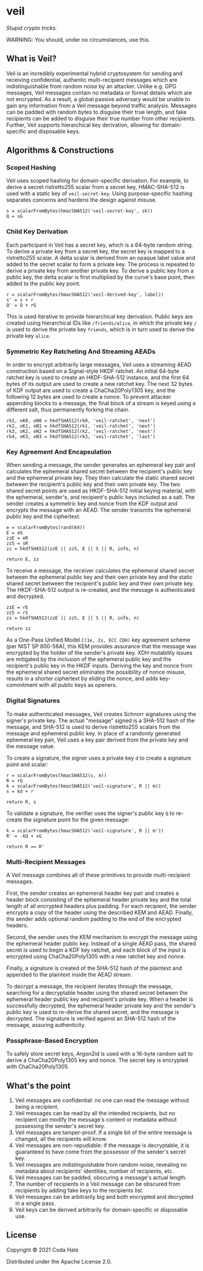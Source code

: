 # veil

_Stupid crypto tricks._

WARNING: You should, under no circumstances, use this.

## What is Veil?

Veil is an incredibly experimental hybrid cryptosystem for sending and receiving confidential,
authentic multi-recipient messages which are indistinguishable from random noise by an attacker.
Unlike e.g. GPG messages, Veil messages contain no metadata or format details which are not
encrypted. As a result, a global passive adversary would be unable to gain any information from a
Veil message beyond traffic analysis. Messages can be padded with random bytes to disguise their
true length, and fake recipients can be added to disguise their true number from other recipients.
Further, Veil supports hierarchical key derivation, allowing for domain-specific and disposable
keys.

## Algorithms & Constructions

### Scoped Hashing

Veil uses scoped hashing for domain-specific derivation. For example, to derive a secret
ristretto255 scalar from a secret key, HMAC-SHA-512 is used with a static key of `veil-secret-key`.
Using purpose-specific hashing separates concerns and hardens the design against misuse.

```
s = scalarFromBytes(hmacSHA512('veil-secret-key', sk))
Q = sG
```

### Child Key Derivation

Each participant in Veil has a secret key, which is a 64-byte random string. To derive a private key
from a secret key, the secret key is mapped to a ristretto255 scalar. A delta scalar is derived from
an opaque label value and added to the secret scalar to form a private key. The process is repeated
to derive a private key from another private key. To derive a public key from a public key, the
delta scalar is first multiplied by the curve's base point, then added to the public key point.

```
r = scalarFromBytes(hmacSHA512('veil-derived-key', label))
s' = s + r
Q' = Q + rG
```

This is used iterative to provide hierarchical key derivation. Public keys are created using
hierarchical IDs like `/friends/alice`, in which the private key `/` is used to derive the private
key `friends`, which is in turn used to derive the private key `alice`.

### Symmetric Key Ratcheting And Streaming AEADs

In order to encrypt arbitrarily large messages, Veil uses a streaming AEAD construction based on a
Signal-style HKDF ratchet. An initial 64-byte ratchet key is used to create an HKDF-SHA-512
instance, and the first 64 bytes of its output are used to create a new ratchet key. The next 32
bytes of KDF output are used to create a ChaCha20Poly1305 key, and the following 12 bytes are used
to create a nonce. To prevent attacker appending blocks to a message, the final block of a stream is
keyed using a different salt, thus permanently forking the chain.

```
rk1, oK0, oN0 = hkdfSHA512(rk0, 'veil-ratchet', 'next')
rk2, oK1, oN1 = hkdfSHA512(rk1, 'veil-ratchet', 'next')
rk3, oK2, oN2 = hkdfSHA512(rk2, 'veil-ratchet', 'next')
rk4, oK3, oN3 = hkdfSHA512(rk3, 'veil-ratchet', 'last')
```

### Key Agreement And Encapsulation

When sending a message, the sender generates an ephemeral key pair and calculates the ephemeral
shared secret between the recipient's public key and the ephemeral private key. They then calculate
the static shared secret between the recipient's public key and their own private key. The two
shared secret points are used as HKDF-SHA-512 initial keying material, with the ephemeral, sender's,
and recipient's public keys included as a salt. The sender creates a symmetric key and nonce from
the KDF output and encrypts the message with an AEAD. The sender transmits the ephemeral public key
and the ciphertext.

``` 
e = scalarFromBytes(rand(64))
E = eG
zzE = eR
zzS = sR
zz = hkdfSHA512(zzE || zzS, E || S || R, info, n)

return E, zz
```

To receive a message, the receiver calculates the ephemeral shared secret between the ephemeral
public key and their own private key and the static shared secret between the recipient's public key
and their own private key. The HKDF-SHA-512 output is re-created, and the message is authenticated
and decrypted.

``` 
zzE = rE
zzS = rS
zz = hkdfSHA512(zzE || zzS, E || S || R, info, n)

return zz
```

As a One-Pass Unified Model `C(1e, 2s, ECC CDH)` key agreement scheme (per NIST SP 800-56A), this
KEM provides assurance that the message was encrypted by the holder of the sender's private key. XDH
mutability issues are mitigated by the inclusion of the ephemeral public key and the recipient's
public key in the HKDF inputs. Deriving the key and nonce from the ephemeral shared secret
eliminates the possibility of nonce misuse, results in a shorter ciphertext by eliding the nonce,
and adds key-commitment with all public keys as openers.

### Digital Signatures

To make authenticated messages, Veil creates Schnorr signatures using the signer's private key. The
actual "message" signed is a SHA-512 hash of the message, and SHA-512 is used to derive ristretto255
scalars from the message and ephemeral public key. In place of a randomly generated ephemeral key
pair, Veil uses a key pair derived from the private key and the message value.

To create a signature, the signer uses a private key `d` to create a signature point and scalar:

``` 
r = scalarFromBytes(hmacSHA512(s, m))
R = rG
k = scalarFromBytes(hmacSHA512('veil-signature', R || m))
s = kd + r

return R, s
```

To validate a signature, the verifier uses the signer's public key `Q` to re-create the signature
point for the given message:

``` 
k = scalarFromBytes(hmacSHA512('veil-signature', R || m'))
R' = -kQ + sG

return R == R'
```

### Multi-Recipient Messages

A Veil message combines all of these primitives to provide multi-recipient messages.

First, the sender creates an ephemeral header key pair and creates a header block consisting of the
ephemeral header private key and the total length of all encrypted headers plus padding. For each
recipient, the sender encrypts a copy of the header using the described KEM and AEAD. Finally, the
sender adds optional random padding to the end of the encrypted headers.

Second, the sender uses the KEM mechanism to encrypt the message using the ephemeral header public
key. Instead of a single AEAD pass, the shared secret is used to begin a KDF key ratchet, and each
block of the input is encrypted using ChaCha20Poly1305 with a new ratchet key and nonce.

Finally, a signature is created of the SHA-512 hash of the plaintext and appended to the plaintext
inside the AEAD stream.

To decrypt a message, the recipient iterates through the message, searching for a decryptable header
using the shared secret between the ephemeral header public key and recipient's private key. When a
header is successfully decrypted, the ephemeral header private key and the sender's public key is
used to re-derive the shared secret, and the message is decrypted. The signature is verified against
an SHA-512 hash of the message, assuring authenticity.

### Passphrase-Based Encryption

To safely store secret keys, Argon2id is used with a 16-byte random salt to derive a
ChaCha20Poly1305 key and nonce. The secret key is encrypted with ChaCha20Poly1305.

## What's the point

1. Veil messages are confidential: no one can read the message without being a recipient.
2. Veil messages can be read by all the intended recipients, but no recipient can modify the
   message's content or metadata without possessing the sender's secret key.
3. Veil messages are tamper-proof. If a single bit of the entire message is changed, all the
   recipients will know.
4. Veil messages are non-repudiable: if the message is decryptable, it is guaranteed to have come
   from the possessor of the sender's secret key.
5. Veil messages are indistinguishable from random noise, revealing no metadata about recipients'
   identities, number of recipients, etc.
6. Veil messages can be padded, obscuring a message's actual length.
7. The number of recipients in a Veil message can be obscured from recipients by adding fake keys
   to the recipients list.
8. Veil messages can be arbitrarily big and both encrypted and decrypted in a single pass.
9. Veil keys can be derived arbitrarily for domain-specific or disposable use.

## License

Copyright © 2021 Coda Hale

Distributed under the Apache License 2.0.
